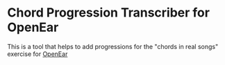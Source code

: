# Chord Progression Transcriber for OpenEar

This is a tool that helps to add progressions for the "chords in real songs" exercise for [OpenEar](https://github.com/ShacharHarshuv/open-ear)
